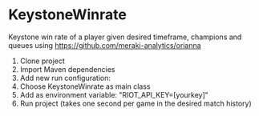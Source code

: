 # KeystoneWinrate
Keystone win rate of a player given desired timeframe, champions and queues using https://github.com/meraki-analytics/orianna

1. Clone project
2. Import Maven dependencies
3. Add new run configuration:
4. Choose KeystoneWinrate as main class
5. Add as environment variable: "RIOT_API_KEY=[yourkey]"
6. Run project (takes one second per game in the desired match history)
